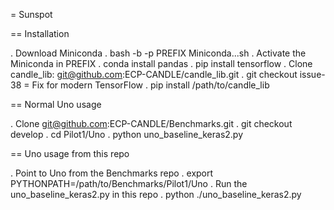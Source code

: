 = Sunspot

== Installation

. Download Miniconda
. bash -b -p PREFIX Miniconda...sh
. Activate the Miniconda in PREFIX
. conda install pandas
. pip install tensorflow
. Clone candle_lib: git@github.com:ECP-CANDLE/candle_lib.git
. git checkout issue-38  = Fix for modern TensorFlow
. pip install /path/to/candle_lib

== Normal Uno usage

. Clone git@github.com:ECP-CANDLE/Benchmarks.git
. git checkout develop
. cd Pilot1/Uno
. python uno_baseline_keras2.py

== Uno usage from this repo

. Point to Uno from the Benchmarks repo
. export PYTHONPATH=/path/to/Benchmarks/Pilot1/Uno
. Run the uno_baseline_keras2.py in this repo
. python ./uno_baseline_keras2.py
